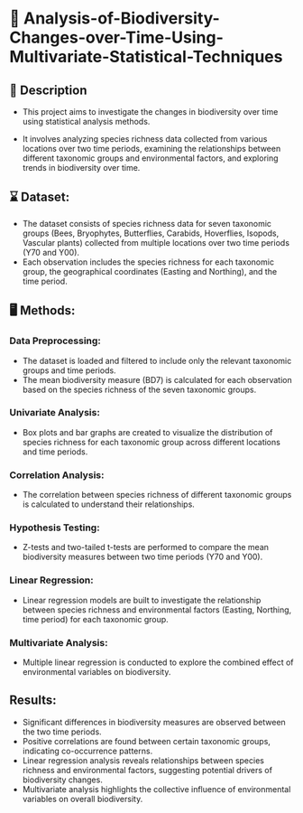# :rocket: Analysis-of-Biodiversity-Changes-over-Time-Using-Multivariate-Statistical-Techniques

## :pencil: Description
* This project aims to investigate the changes in biodiversity over time using statistical analysis methods.
  
* It involves analyzing species richness data collected from various locations over two time periods, examining the relationships between different taxonomic groups and environmental factors, and exploring trends in biodiversity over time.

## ⌛ Dataset:
* The dataset consists of species richness data for seven taxonomic groups (Bees, Bryophytes, Butterflies, Carabids, Hoverflies, Isopods, Vascular plants) collected from multiple locations over two time periods (Y70 and Y00). 
* Each observation includes the species richness for each taxonomic group, the geographical coordinates (Easting and Northing), and the time period.

## 🖥️ Methods:

### Data Preprocessing:

* The dataset is loaded and filtered to include only the relevant taxonomic groups and time periods.
* The mean biodiversity measure (BD7) is calculated for each observation based on the species richness of the seven taxonomic groups.
### Univariate Analysis:

* Box plots and bar graphs are created to visualize the distribution of species richness for each taxonomic group across different locations and time periods.
### Correlation Analysis:

* The correlation between species richness of different taxonomic groups is calculated to understand their relationships.
### Hypothesis Testing:

* Z-tests and two-tailed t-tests are performed to compare the mean biodiversity measures between two time periods (Y70 and Y00).
### Linear Regression:

* Linear regression models are built to investigate the relationship between species richness and environmental factors (Easting, Northing, time period) for each taxonomic group.
### Multivariate Analysis:

* Multiple linear regression is conducted to explore the combined effect of environmental variables on biodiversity.

## Results:

* Significant differences in biodiversity measures are observed between the two time periods.
* Positive correlations are found between certain taxonomic groups, indicating co-occurrence patterns.
* Linear regression analysis reveals relationships between species richness and environmental factors, suggesting potential drivers of biodiversity changes.
* Multivariate analysis highlights the collective influence of environmental variables on overall biodiversity.
